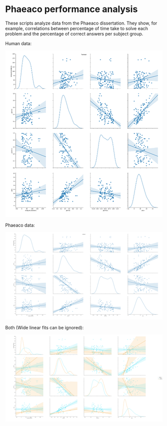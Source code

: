 # Phaeaco performance analysis

These scripts analyze data from the Phaeaco dissertation. They show, for example, correlations between percentage of time take to solve each problem and the percentage of correct answers per subject group.

Human data:

![plot](human.png)

Phaeaco data:

![plot](phaeaco.png)

Both (Wide linear fits can be ignored):

![plot](wonky.png)
